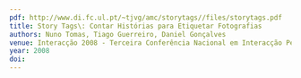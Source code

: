 ```yaml
---
pdf: http://www.di.fc.ul.pt/~tjvg/amc/storytags//files/storytags.pdf
title: Story Tags\: Contar Histórias para Etiquetar Fotografias
authors: Nuno Tomas, Tiago Guerreiro, Daniel Gonçalves
venue: Interacção 2008 - Terceira Conferência Nacional em Interacção Pessoa-Máquina. Évora, Portugal, October, 2008
year: 2008
doi: 
---
```

